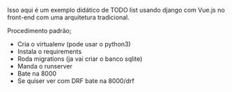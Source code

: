 Isso aqui é um exemplo didático de TODO list usando django com Vue.js no front-end com uma arquitetura tradicional.

Procedimento padrão;

- Cria o virtualenv (pode usar o python3)
- Instala o requirements
- Roda migrations (ja vai criar o banco sqlite)
- Manda o runserver
- Bate na 8000
- Se quiser ver com DRF bate na 8000/drf
